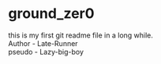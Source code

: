 # ground_zer0
this is my first git readme file in a long while.
<br>
Author - Late-Runner
<br>
pseudo - Lazy-big-boy

